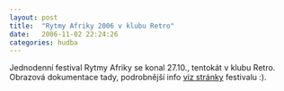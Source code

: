 ```yaml
---
layout: post
title:  "Rytmy Afriky 2006 v klubu Retro"
date:   2006-11-02 22:24:26
categories: hudba
---
```


Jednodenní festival Rytmy Afriky se konal 27.10., tentokát v klubu Retro. Obrazová dokumentace tady, podrobnější info [viz stránky](http://rytmyafriky.afro.cz/) festivalu :).